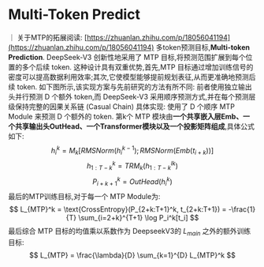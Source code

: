 # Multi-Token Predict
｜ 关于MTP的拓展阅读:  [https://zhuanlan.zhihu.com/p/18056041194](https://zhuanlan.zhihu.com/p/18056041194)
多token预测目标,**Multi-token Prediction**. DeepSeek-V3 创新性地采用了 MTP 目标,将预测范围扩展到每个位置的多个后续 token. 这种设计具有双重优势,首先,MTP 目标通过增加训练信号的密度可以提高数据利用效率;其次,它使模型能够提前规划表征,从而更准确地预测后续 token. 如下图所示,该实现方案与先前研究的方法有所不同: 前者使用独立输出头并行预测 D 个额外 token,而 DeepSeek-V3 采用顺序预测方式,并在每个预测层级保持完整的因果关系链 (Casual Chain)
具体实现: 使用了 D 个顺序 MTP Module 来预测 D 个额外的 token. 第k个 MTP 模块由**一个共享嵌入层Emb、一个共享输出头OutHead、一个Transformer模块以及一个投影矩阵组成**,具体公式如下: 
$$
h_i^k = M_k[RMSNorm(h_i^{k-1}); RMSNorm(Emb(t_{i+k}))]
$$
$$
h_{1:T-k}^k = TRM_k(h_{1:T-k}^{lk})
$$
$$
P_{i+k+1}^k = OutHead(h_i^k)
$$
最后的MTP训练目标,对于每一个 MTP Module为: 
$$
L_{MTP}^k = \text{CrossEntropy}(P_{2+k:T+1}^k, t_{2+k:T+1}) = -\frac{1}{T} \sum_{i=2+k}^{T+1} \log P_i^k[t_i]
$$
最后综合 MTP 目标的均值乘以系数作为 DeepseekV3的 $L_{main}$ 之外的额外训练目标: 
$$
L_{MTP} = \frac{\lambda}{D} \sum_{k=1}^{D} L_{MTP}^k
$$
